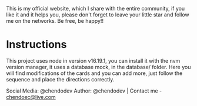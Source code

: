 This is my official website, which I share with the entire community, if you like it and it helps you, please don't forget to leave your little star and follow me on the networks. Be free, be happy!!

# Instructions

This project uses node in version v16.19.1, you can install it with the nvm version manager, it uses a database mock, in the database/ folder. Here you will find modifications of the cards and you can add more, just follow the sequence and place the directions correctly.

Social Media: @chendodev
Author: @chendodev | Contact me - <chendoec@live.com>
